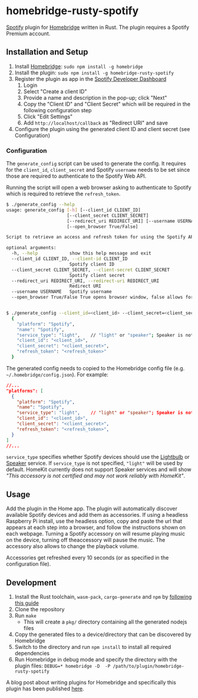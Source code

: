 # homebridge-rusty-spotify

[Spotify](https://www.spotify.com) plugin for [Homebridge](https://github.com/homebridge/homebridge) written in Rust.
The plugin requires a Spotify Premium account.

## Installation and Setup

1. Install [Homebridge](https://github.com/homebridge/homebridge): `sudo npm install -g homebridge`
1. Install the plugin: `sudo npm install -g homebridge-rusty-spotify`
1. Register the plugin as app in the [Spotify Developer Dashboard](https://developer.spotify.com/dashboard/login)
    1. Login
    1. Select "Create a client ID"
    1. Provide a name and description in the pop-up; click "Next"
    1. Copy the "Client ID" and "Client Secret" which will be required in the following configuration step
    1. Click "Edit Settings"
    1. Add `http://localhost/callback` as "Redirect URI" and save
1. Configure the plugin using the generated client ID and client secret (see Configuration)

### Configuration

The `generate_config` script can be used to generate the config. It requires for the `client_id`, `client_secret` and
Spotify `username` needs to be set since those are required to authenticate to the Spotify Web API.

Running the script will open a web browser asking to authenticate to Spotify which is required to retrieve the `refresh_token`.

```bash
$ ./generate_config --help
usage: generate_config [-h] [--client_id CLIENT_ID]
                       [--client_secret CLIENT_SECRET]
                       [--redirect_uri REDIRECT_URI] [--username USERNAME]
                       [--open_browser True/False]

Script to retrieve an access and refresh token for using the Spotify API

optional arguments:
  -h, --help            show this help message and exit
  --client_id CLIENT_ID, --client-id CLIENT_ID
                        Spotify client ID
  --client_secret CLIENT_SECRET, --client-secret CLIENT_SECRET
                        Spotify client secret
  --redirect_uri REDIRECT_URI, --redirect-uri REDIRECT_URI
                        Redirect URI
  --username USERNAME   Spotify username
  --open_browser True/False True opens browser window, false allows for headless operation.


$ ./generate_config --client_id=<client_id> --client_secret=<client_secret> --username=<username> --open_browser=True
  {
    "platform": "Spotify",
    "name": "Spotify",
    "service_type": "light",    // "light" or "speaker"; Speaker is not supported by HomeKit
    "client_id": "<client_id>",
    "client_secret": "<client_secret>",
    "refresh_token": "<refresh_token>"
  }
```

The generated config needs to copied to the Homebridge config file (e.g. `~/.homebridge/config.json`). For example:

```json
//...
"platforms": [
  {
    "platform": "Spotify",
    "name": "Spotify",
    "service_type": "light",    // "light" or "speaker"; Speaker is not supported by HomeKit
    "client_id": "<client_id>",
    "client_secret": "<client_secret>",
    "refresh_token": "<refresh_token>",
  }
]
//...
```

`service_type` specifies whether Spotify devices should use the [Lightbulb](https://developers.homebridge.io/#/service/Lightbulb)
or [Speaker](https://developers.homebridge.io/#/service/Speaker) service. If `service_type` is not specified, `"light"` will be used by default.
HomeKit currently does not support Speaker services and will show _"This accessory is not certified and may not work reliably with HomeKit"_. 

## Usage

Add the plugin in the Home app. The plugin will automatically discover available Spotify 
devices and add them as accessories. If using a headless Raspberry Pi install, use the
headless option, copy and paste the url that appears at each step into a browser, and 
follow the instructions shown on each webpage. Turning a Spotify accessory on will 
resume playing music on the device, turning off theaccessory will pause the music. 
The accessory also allows to change the playback volume.

Accessories get refreshed every 10 seconds (or as specified in the configuration file).

## Development

1. Install the Rust toolchain, `wasm-pack`, `cargo-generate` and `npm` by [following this guide](https://rustwasm.github.io/book/game-of-life/setup.html)
1. Clone the repository
1. Run `make`
    * This will create a `pkg/` directory containing all the generated nodejs files
1. Copy the generated files to a device/directory that can be discovered by Homebridge
1. Switch to the directory and run `npm install` to install all required dependencies
1. Run Homebridge in debug mode and specify the directory with the plugin files: `DEBUG=* homebridge -D  -P /path/to/plugin/homebridge-rusty-spotify`

A blog post about writing plugins for Homebridge and specifically this plugin has been published [here](https://scholtzan.net/blog/homebridge-rusty-spotify/). 
